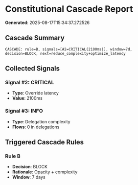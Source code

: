# Constitutional Cascade Report

**Generated**: 2025-08-17T15:34:37.272526

## Cascade Summary

```
CASCADE: rule=B, signals=[#2=CRITICAL(2100ms)], window=7d, decision=BLOCK, next=reduce_complexity+optimize_latency
```

## Collected Signals

### Signal #2: CRITICAL

- **Type**: Override latency
- **Value**: 2100ms

### Signal #3: INFO

- **Type**: Delegation complexity
- **Flows**: 0 in delegations

## Triggered Cascade Rules

### Rule B

- **Decision**: BLOCK
- **Rationale**: Opacity + complexity
- **Window**: 7 days
